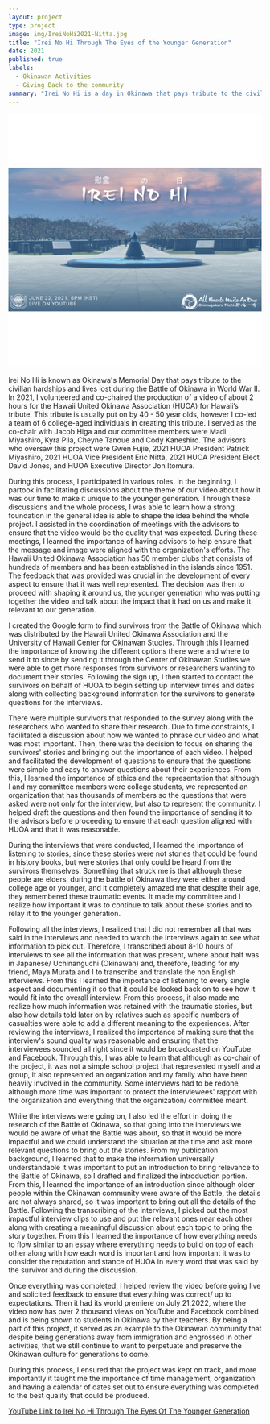 ```yaml
---
layout: project
type: project
image: img/IreiNoHi2021-Nitta.jpg
title: "Irei No Hi Through The Eyes of the Younger Generation"
date: 2021
published: true
labels:
  - Okinawan Activities
  - Giving Back to the community
summary: "Irei No Hi is a day in Okinawa that pays tribute to the civilian hardships and lives lost during the Battle of Okinawa. In 2021, I co-chaired the production of the Hawaii United Okinawa Association's tribute. This tribute is usually put on by 40 - 50 year olds, however, I co-led a group of 6 college-aged students in the 2021 tribute for Irei No Hi."
---
```


<img class="img-fluid" src="../img/IreiNoHi2021-Nitta.jpg">

Irei No Hi is known as Okinawa's Memorial Day that pays tribute to the civilian hardships and lives lost during the Battle of Okinawa in World War II. In 2021, I volunteered and co-chaired the production of a video of about 2 hours for the Hawaii United Okinawa Association (HUOA) for Hawaii’s tribute. This tribute is usually put on by 40 - 50 year olds, however I co-led a team of 6 college-aged individuals in creating this tribute. I served as the co-chair with Jacob Higa and our committee members were Madi Miyashiro, Kyra Pila, Cheyne Tanoue and Cody Kaneshiro. The advisors who oversaw this project were Gwen Fujie, 2021 HUOA President Patrick Miyashiro, 2021 HUOA Vice President Eric Nitta, 2021 HUOA President Elect David Jones, and HUOA Executive Director Jon Itomura. 

During this process, I participated in various roles. In the beginning, I partook in facilitating discussions about the theme of our video about how it was our time to make it unique to the younger generation. Through these discussions and the whole process, I was able to learn how a strong foundation in the general idea is able to shape the idea behind the whole project. I assisted in the coordination of meetings with the advisors to ensure that the video would be the quality that was expected. During these meetings, I learned the importance of having advisors to help ensure that the message and image were aligned with the organization's efforts. The Hawaii United Okinawa Association has 50 member clubs that consists of hundreds of members and has been established in the islands since 1951. The feedback that was provided was crucial in the development of every aspect to ensure that it was well represented. The decision was then to proceed with shaping it around us, the younger generation who was putting together the video and talk about the impact that it had on us and make it relevant to our generation.

I created the Google form to find survivors from the Battle of Okinawa which was distributed by the Hawaii United Okinawa Association and the University of Hawaii Center for Okinawan Studies. Through this I learned the importance of knowing the different options there were and where to send it to since by sending it through the Center of Okinawan Studies we were able to get more responses from survivors or researchers wanting to document their stories. Following the sign up, I then started to contact the survivors on behalf of HUOA to begin setting up interview times and dates along with collecting background information for the survivors to generate questions for the interviews. 

There were multiple survivors that responded to the survey along with the researchers who wanted to share their research. Due to time constraints, I facilitated a discussion about how we wanted to phrase our video and what was most important. Then, there was the decision to focus on sharing the survivors' stories and bringing out the importance of each video. I helped and facilitated the development of questions to ensure that the questions were simple and easy to answer questions about their experiences. From this, I learned the importance of ethics and the representation that although I and my committee members were college students, we represented an organization that has thousands of members so the questions that were asked were not only for the interview, but also to represent the community. I helped draft the questions and then found the importance of sending it to the advisors before proceeding to ensure that each question aligned with HUOA and that it was reasonable. 

During the interviews that were conducted, I learned the importance of listening to stories, since these stories were not stories that could be found in history books, but were  stories that only could be heard from the survivors themselves. Something that struck me is that although these people are elders, during the battle of Okinawa they were either around college age or younger, and it completely amazed me that despite their age, they remembered these traumatic events. It made my committee and I realize how important it was to continue to talk about these stories and to relay it to the younger generation. 

Following all the interviews, I realized that I did not remember all that was said in the interviews and needed to watch the interviews again to see what information to pick out. Therefore, I transcribed about 8-10 hours of interviews to see all the information that was present, where about half was in Japanese/ Uchinanguchi (Okinawan) and, therefore, leading for my friend, Maya Murata and I to transcribe and translate the non English interviews. From this I learned the importance of listening to every single aspect and documenting it so that it could be looked back on to see how it would fit into the overall interview. From this process, it also made me realize how much information was retained with the traumatic stories, but also how details told later on by relatives such as specific numbers of casualties were able to add a different meaning to the experiences. After reviewing the interviews, I realized the importance of making sure that the interview's sound quality was reasonable and ensuring that the interviewees sounded all right since it would be broadcasted on YouTube and Facebook. Through this, I was able to learn that although as co-chair of the project, it was not a simple school project that represented myself and a group, it also represented an organization and my family who have been heavily involved in the community. Some interviews had to be redone, although more time was important to protect the interviewees' rapport with the organization and everything that the organization/ committee meant. 

While the interviews were going on, I also led the effort in doing the research of the Battle of Okinawa, so that going into the interviews we would be aware of what the Battle was about, so that it would be more impactful and we could understand the situation at the time and ask more relevant questions to bring out the stories. From my publication background, I learned that to make the information universally understandable it was important to put an introduction to bring relevance to the Battle of Okinawa, so I drafted and finalized the introduction portion. From this, I learned the importance of an introduction since although older people within the Okinawan community were aware of the Battle, the details are not always shared, so it was important to bring out all the details of the Battle. 
Following the transcribing of the interviews, I picked out the most impactful interview clips to use and put the relevant ones near each other along with creating a meaningful discussion about each topic to bring the story together. From this I learned the importance of how everything needs to flow similar to an essay where everything needs to build on top of each other along with how each word is important and how important it was to consider the reputation and stance of HUOA in every word that was said by the survivor and during the discussion.

Once everything was completed, I helped review the video before going live and solicited feedback to ensure that everything was correct/ up to expectations. Then it had its world premiere on July 21,2022, where the video now has over 2 thousand views on YouTube and Facebook combined and is being shown to students in Okinawa by their teachers. By being a part of this project, it served as an example to the Okinawan community that despite being generations away from immigration and engrossed in other activities, that we still continue to want to perpetuate and preserve the Okinawan culture for generations to come. 

During this process, I ensured that the project was kept on track, and more importantly it taught me the importance of time management, organization and having a calendar of dates set out to ensure everything was completed to the best quality that could be produced. 

[YouTube Link to Irei No Hi Through The Eyes Of The Younger Generation](https://www.youtube.com/watch?v=wAMbctKWp7A) 
  


